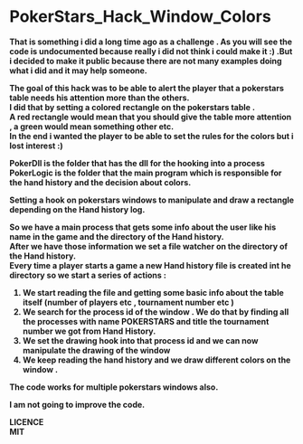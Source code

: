 PokerStars_Hack_Window_Colors
=============================

<b>That is something  i did a long time ago as a challenge . As you will see the code is undocumented because really i did not think i could make it :) .But i decided to make it public because there are not many examples doing what i did and it may help someone.<b>

The goal of this hack was to be able to alert the player that a pokerstars table needs his attention more than the others.<br>
I did that by setting a colored   rectangle on the pokerstars table .<br>
A red rectangle would mean that you should give the table more attention , a green would mean something other etc.<br>
In the end i wanted the player to be able to set the rules for the colors but i lost interest :)<br>

PokerDll is the folder that has the dll for the hooking into a process<br>
PokerLogic is the folder that the main program which is responsible for the hand history and the decision about colors.<br>

Setting a hook on pokerstars windows to manipulate and draw a rectangle depending on the Hand history log.<br>


So we have a main process that gets some info about the user like his name in the game and the directory of the Hand history.<br>
After we have those information we set a file watcher on the directory of the Hand history.<br>
Every time a player starts a game a new Hand history file is created int he directory so we start a series of actions :<br>

1) We start reading the file and getting some basic info about the table itself (number of players etc , tournament number etc )<br>
2) We search for the process id of the window . We do that by finding all the processes with name POKERSTARS and title the tournament number we got from Hand History.<br>
3) We set the drawing hook into that process id and we can now manipulate the drawing of the window<br>
4) We keep reading the hand history and we draw different colors on the window  .<br>

The code works for multiple pokerstars windows also.<br>



<b>I am not going to improve the code.<br><b>

LICENCE <br>
MIT
